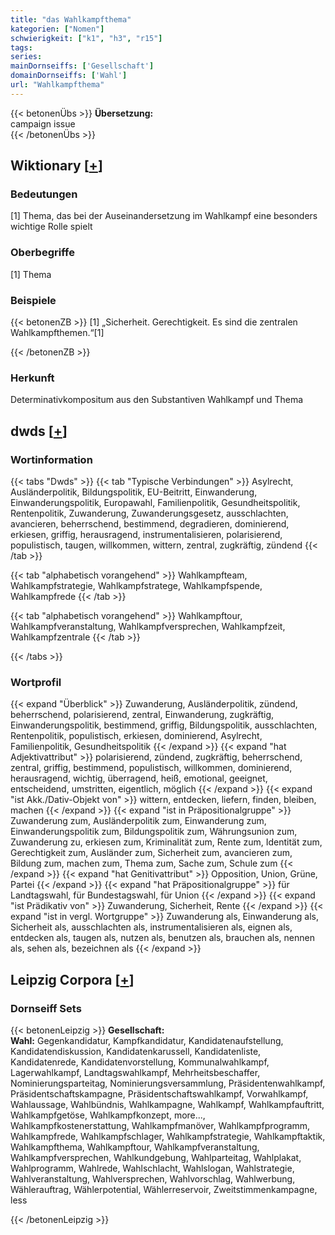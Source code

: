 ```yaml
---
title: "das Wahlkampfthema"
kategorien: ["Nomen"]
schwierigkeit: ["k1", "h3", "r15"]
tags:
series:
mainDornseiffs: ['Gesellschaft']
domainDornseiffs: ['Wahl']
url: "Wahlkampfthema"
---
```


{{< betonenÜbs >}}
**Übersetzung:**  
campaign issue  
{{< /betonenÜbs >}}

## Wiktionary [[+](https://de.wiktionary.org/wiki/Wahlkampfthema)]

### Bedeutungen
[1] Thema, das bei der Auseinandersetzung im Wahlkampf eine besonders wichtige Rolle spielt  

### Oberbegriffe
[1] Thema  

### Beispiele
{{< betonenZB >}}
[1] „Sicherheit. Gerechtigkeit. Es sind die zentralen Wahlkampfthemen.“[1]  

{{< /betonenZB >}}
### Herkunft
Determinativkompositum aus den Substantiven Wahlkampf und Thema  



## dwds [[+](https://www.dwds.de/wb/Wahlkampfthema)]

### Wortinformation
{{< tabs "Dwds" >}}
{{< tab "Typische Verbindungen" >}}
Asylrecht, Ausländerpolitik, Bildungspolitik, EU-Beitritt, Einwanderung, Einwanderungspolitik, Europawahl, Familienpolitik, Gesundheitspolitik, Rentenpolitik, Zuwanderung, Zuwanderungsgesetz, ausschlachten, avancieren, beherrschend, bestimmend, degradieren, dominierend, erkiesen, griffig, herausragend, instrumentalisieren, polarisierend, populistisch, taugen, willkommen, wittern, zentral, zugkräftig, zündend
{{< /tab >}}

{{< tab "alphabetisch vorangehend" >}}
Wahlkampfteam, Wahlkampfstrategie, Wahlkampfstratege, Wahlkampfspende, Wahlkampfrede
{{< /tab >}}

{{< tab "alphabetisch vorangehend" >}}
Wahlkampftour, Wahlkampfveranstaltung, Wahlkampfversprechen, Wahlkampfzeit, Wahlkampfzentrale
{{< /tab >}}

{{< /tabs >}}

### Wortprofil
{{< expand "Überblick" >}} Zuwanderung, Ausländerpolitik, zündend, beherrschend, polarisierend, zentral, Einwanderung, zugkräftig, Einwanderungspolitik, bestimmend, griffig, Bildungspolitik, ausschlachten, Rentenpolitik, populistisch, erkiesen, dominierend, Asylrecht, Familienpolitik, Gesundheitspolitik {{< /expand >}}
{{< expand "hat Adjektivattribut" >}} polarisierend, zündend, zugkräftig, beherrschend, zentral, griffig, bestimmend, populistisch, willkommen, dominierend, herausragend, wichtig, überragend, heiß, emotional, geeignet, entscheidend, umstritten, eigentlich, möglich {{< /expand >}}
{{< expand "ist Akk./Dativ-Objekt von" >}} wittern, entdecken, liefern, finden, bleiben, machen {{< /expand >}}
{{< expand "ist in Präpositionalgruppe" >}} Zuwanderung zum, Ausländerpolitik zum, Einwanderung zum, Einwanderungspolitik zum, Bildungspolitik zum, Währungsunion zum, Zuwanderung zu, erkiesen zum, Kriminalität zum, Rente zum, Identität zum, Gerechtigkeit zum, Ausländer zum, Sicherheit zum, avancieren zum, Bildung zum, machen zum, Thema zum, Sache zum, Schule zum {{< /expand >}}
{{< expand "hat Genitivattribut" >}} Opposition, Union, Grüne, Partei {{< /expand >}}
{{< expand "hat Präpositionalgruppe" >}} für Landtagswahl, für Bundestagswahl, für Union {{< /expand >}}
{{< expand "ist Prädikativ von" >}} Zuwanderung, Sicherheit, Rente {{< /expand >}}
{{< expand "ist in vergl. Wortgruppe" >}} Zuwanderung als, Einwanderung als, Sicherheit als, ausschlachten als, instrumentalisieren als, eignen als, entdecken als, taugen als, nutzen als, benutzen als, brauchen als, nennen als, sehen als, bezeichnen als {{< /expand >}}

## Leipzig Corpora [[+](https://corpora.uni-leipzig.de/en/res?word=Wahlkampfthema&corpusId=deu_newscrawl-public_2018)]

### Dornseiff Sets
{{< betonenLeipzig >}}
**Gesellschaft:**  
**Wahl:** Gegenkandidatur, Kampfkandidatur, Kandidatenaufstellung, Kandidatendiskussion, Kandidatenkarussell, Kandidatenliste, Kandidatenrede, Kandidatenvorstellung, Kommunalwahlkampf, Lagerwahlkampf, Landtagswahlkampf, Mehrheitsbeschaffer, Nominierungsparteitag, Nominierungsversammlung, Präsidentenwahlkampf, Präsidentschaftskampagne, Präsidentschaftswahlkampf, Vorwahlkampf, Wahlaussage, Wahlbündnis, Wahlkampagne, Wahlkampf, Wahlkampfauftritt, Wahlkampfgetöse, Wahlkampfkonzept, more..., Wahlkampfkostenerstattung, Wahlkampfmanöver, Wahlkampfprogramm, Wahlkampfrede, Wahlkampfschlager, Wahlkampfstrategie, Wahlkampftaktik, Wahlkampfthema, Wahlkampftour, Wahlkampfveranstaltung, Wahlkampfversprechen, Wahlkundgebung, Wahlparteitag, Wahlplakat, Wahlprogramm, Wahlrede, Wahlschlacht, Wahlslogan, Wahlstrategie, Wahlveranstaltung, Wahlversprechen, Wahlvorschlag, Wahlwerbung, Wählerauftrag, Wählerpotential, Wählerreservoir, Zweitstimmenkampagne, less  

{{< /betonenLeipzig >}}
